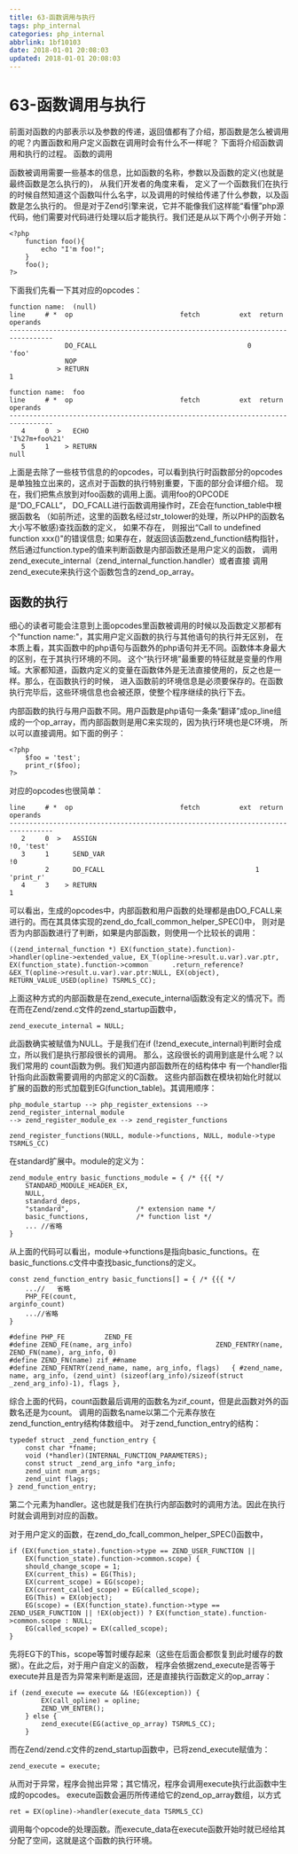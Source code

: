 ```yaml
---
title: 63-函数调用与执行
tags: php_internal
categories: php_internal
abbrlink: 1bf10103
date: 2018-01-01 20:08:03
updated: 2018-01-01 20:08:03
---
```


# 63-函数调用与执行
前面对函数的内部表示以及参数的传递，返回值都有了介绍，那函数是怎么被调用的呢？内置函数和用户定义函数在调用时会有什么不一样呢？ 下面将介绍函数调用和执行的过程。
函数的调用

函数被调用需要一些基本的信息，比如函数的名称，参数以及函数的定义(也就是最终函数是怎么执行的)， 从我们开发者的角度来看， 定义了一个函数我们在执行的时候自然知道这个函数叫什么名字，以及调用的时候给传递了什么参数，以及函数是怎么执行的。 但是对于Zend引擎来说，它并不能像我们这样能“看懂”php源代码，他们需要对代码进行处理以后才能执行。我们还是从以下两个小例子开始：

    <?php
        function foo(){
            echo "I'm foo!";
        }   
        foo();
    ?>

下面我们先看一下其对应的opcodes：

    function name:  (null)
    line     # *  op                           fetch          ext  return  operands
    ---------------------------------------------------------------------------------
                  DO_FCALL                                      0          'foo'
                  NOP                                                      
                > RETURN                                                   1

    function name:  foo
    line     # *  op                           fetch          ext  return  operands
    ---------------------------------------------------------------------------------
       4     0  >   ECHO                                                     'I%27m+foo%21'
       5     1    > RETURN                                                   null

上面是去除了一些枝节信息的的opcodes，可以看到执行时函数部分的opcodes是单独独立出来的，这点对于函数的执行特别重要，下面的部分会详细介绍。 现在，我们把焦点放到对foo函数的调用上面。调用foo的OPCODE是“DO_FCALL“， DO_FCALL进行函数调用操作时，ZE会在function_table中根据函数名 （如前所述，这里的函数名经过str_tolower的处理，所以PHP的函数名大小写不敏感)查找函数的定义， 如果不存在， 则报出“Call to undefined function xxx()"的错误信息; 如果存在，就返回该函数zend_function结构指针， 然后通过function.type的值来判断函数是内部函数还是用户定义的函数， 调用zend_execute_internal（zend_internal_function.handler）或者直接 调用zend_execute来执行这个函数包含的zend_op_array。
## 函数的执行

细心的读者可能会注意到上面opcodes里函数被调用的时候以及函数定义那都有个"function name:"，其实用户定义函数的执行与其他语句的执行并无区别， 在本质上看，其实函数中的php语句与函数外的php语句并无不同。函数体本身最大的区别，在于其执行环境的不同。 这个“执行环境”最重要的特征就是变量的作用域。大家都知道，函数内定义的变量在函数体外是无法直接使用的，反之也是一样。那么，在函数执行的时候， 进入函数前的环境信息是必须要保存的。在函数执行完毕后，这些环境信息也会被还原，使整个程序继续的执行下去。

内部函数的执行与用户函数不同。用户函数是php语句一条条“翻译”成op_line组成的一个op_array，而内部函数则是用C来实现的，因为执行环境也是C环境， 所以可以直接调用。如下面的例子：

    <?php
        $foo = 'test';
        print_r($foo);
    ?>

对应的opcodes也很简单：

    line     # *  op                           fetch          ext  return  operands
    ---------------------------------------------------------------------------------
       2     0  >   ASSIGN                                                   !0, 'test'
       3     1      SEND_VAR                                                 !0
             2      DO_FCALL                                      1          'print_r'
       4     3    > RETURN                                                   1

可以看出，生成的opcodes中，内部函数和用户函数的处理都是由DO_FCALL来进行的。而在其具体实现的zend_do_fcall_common_helper_SPEC()中， 则对是否为内部函数进行了判断，如果是内部函数，则使用一个比较长的调用：

    ((zend_internal_function *) EX(function_state).function)->handler(opline->extended_value, EX_T(opline->result.u.var).var.ptr, EX(function_state).function->common      .return_reference?&EX_T(opline->result.u.var).var.ptr:NULL, EX(object), RETURN_VALUE_USED(opline) TSRMLS_CC);

上面这种方式的内部函数是在zend_execute_internal函数没有定义的情况下。而在而在Zend/zend.c文件的zend_startup函数中，

    zend_execute_internal = NULL;

此函数确实被赋值为NULL。于是我们在if (!zend_execute_internal)判断时会成立，所以我们是执行那段很长的调用。 那么，这段很长的调用到底是什么呢？以我们常用的 count函数为例。我们知道内部函数所在的结构体中 有一个handler指针指向此函数需要调用的内部定义的C函数。 这些内部函数在模块初始化时就以扩展的函数的形式加载到EG(function_table)。其调用顺序：

    php_module_startup --> php_register_extensions --> zend_register_internal_module
    --> zend_register_module_ex --> zend_register_functions

    zend_register_functions(NULL, module->functions, NULL, module->type TSRMLS_CC)

在standard扩展中。module的定义为：

    zend_module_entry basic_functions_module = { /* {{{ */
        STANDARD_MODULE_HEADER_EX,
        NULL,
        standard_deps,
        "standard",                 /* extension name */
        basic_functions,            /* function list */
        ... //省略
    }

从上面的代码可以看出，module->functions是指向basic_functions。在basic_functions.c文件中查找basic_functions的定义。

    const zend_function_entry basic_functions[] = { /* {{{ */
        ...//   省略
        PHP_FE(count,                                                           arginfo_count)
        ...//省略
    }

    #define PHP_FE          ZEND_FE
    #define ZEND_FE(name, arg_info)                     ZEND_FENTRY(name, ZEND_FN(name), arg_info, 0)
    #define ZEND_FN(name) zif_##name
    #define ZEND_FENTRY(zend_name, name, arg_info, flags)   { #zend_name, name, arg_info, (zend_uint) (sizeof(arg_info)/sizeof(struct _zend_arg_info)-1), flags },

综合上面的代码，count函数最后调用的函数名为zif_count，但是此函数对外的函数名还是为count。 调用的函数名name以第二个元素存放在zend_function_entry结构体数组中。 对于zend_function_entry的结构：

    typedef struct _zend_function_entry {
        const char *fname;
        void (*handler)(INTERNAL_FUNCTION_PARAMETERS);
        const struct _zend_arg_info *arg_info;
        zend_uint num_args;
        zend_uint flags;
    } zend_function_entry;

第二个元素为handler。这也就是我们在执行内部函数时的调用方法。因此在执行时就会调用到对应的函数。

对于用户定义的函数，在zend_do_fcall_common_helper_SPEC()函数中，

    if (EX(function_state).function->type == ZEND_USER_FUNCTION ||
        EX(function_state).function->common.scope) {
        should_change_scope = 1;
        EX(current_this) = EG(This);
        EX(current_scope) = EG(scope);
        EX(current_called_scope) = EG(called_scope);
        EG(This) = EX(object);
        EG(scope) = (EX(function_state).function->type == ZEND_USER_FUNCTION || !EX(object)) ? EX(function_state).function->common.scope : NULL;
        EG(called_scope) = EX(called_scope);
    }

先将EG下的This，scope等暂时缓存起来（这些在后面会都恢复到此时缓存的数据）。在此之后，对于用户自定义的函数， 程序会依据zend_execute是否等于execute并且是否为异常来判断是返回，还是直接执行函数定义的op_array：

    if (zend_execute == execute && !EG(exception)) {
            EX(call_opline) = opline;
            ZEND_VM_ENTER();
        } else {
            zend_execute(EG(active_op_array) TSRMLS_CC);
        }

而在Zend/zend.c文件的zend_startup函数中，已将zend_execute赋值为：

    zend_execute = execute;

从而对于异常，程序会抛出异常；其它情况，程序会调用execute执行此函数中生成的opcodes。 execute函数会遍历所传递给它的zend_op_array数组，以方式

    ret = EX(opline)->handler(execute_data TSRMLS_CC)

调用每个opcode的处理函数。而execute_data在execute函数开始时就已经给其分配了空间，这就是这个函数的执行环境。
